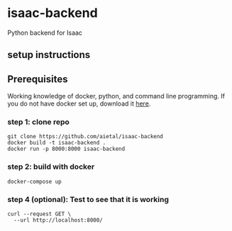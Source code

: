 # isaac-backend

Python backend for Isaac

## setup instructions

## Prerequisites

Working knowledge of docker, python, and command line programming. If you do not have docker set up, download it [here](https://www.docker.com/get-started/).

### step 1: clone repo

```console
git clone https://github.com/aietal/isaac-backend
docker build -t isaac-backend .
docker run -p 8000:8000 isaac-backend
```

### step 2: build with docker

```console
docker-compose up
```

### step 4 (optional): Test to see that it is working

```
curl --request GET \
  --url http://localhost:8000/
```

